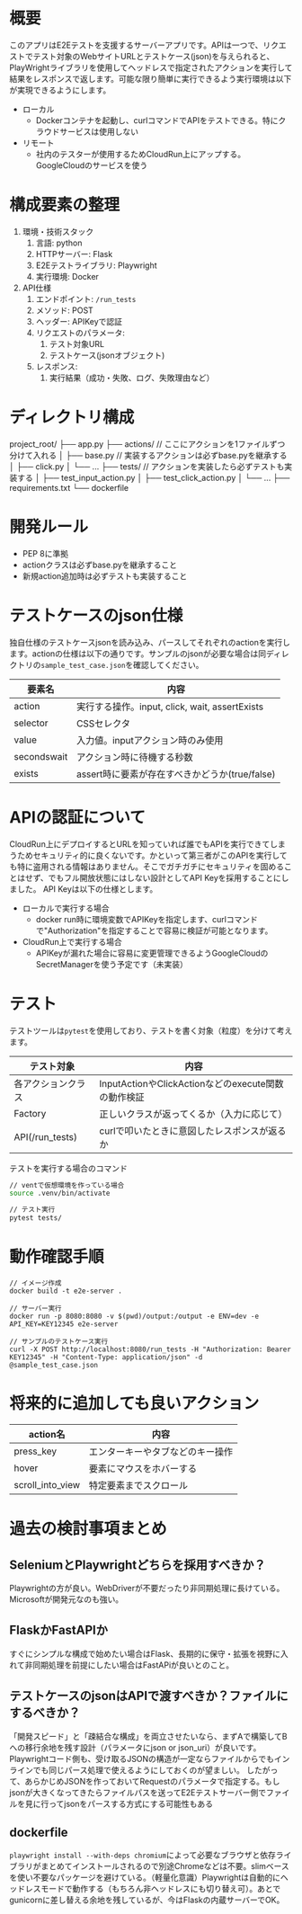 # 概要
このアプリはE2Eテストを支援するサーバーアプリです。APIは一つで、リクエストでテスト対象のWebサイトURLとテストケース(json)を与えられると、PlayWrightライブラリを使用してヘッドレスで指定されたアクションを実行して結果をレスポンスで返します。可能な限り簡単に実行できるよう実行環境は以下が実現できるようにします。
- ローカル
  - Dockerコンテナを起動し、curlコマンドでAPIをテストできる。特にクラウドサービスは使用しない
- リモート
  - 社内のテスターが使用するためCloudRun上にアップする。GoogleCloudのサービスを使う

# 構成要素の整理
1. 環境・技術スタック
   1. 言語: python
   2. HTTPサーバー: Flask
   3. E2Eテストライブラリ: Playwright
   4. 実行環境: Docker
2. API仕様
   1. エンドポイント: `/run_tests`
   2. メソッド: POST
   3. ヘッダー: APIKeyで認証
   4. リクエストのパラメータ:
      1. テスト対象URL
      2. テストケース(jsonオブジェクト)
   5. レスポンス:
      1. 実行結果（成功・失敗、ログ、失敗理由など）

# ディレクトリ構成
project_root/
├── app.py
├── actions/     // ここにアクションを1ファイルずつ分けて入れる
│   ├── base.py  // 実装するアクションは必ずbase.pyを継承する
│   ├── click.py
│   └── ...
├── tests/       // アクションを実装したら必ずテストも実装する
│   ├── test_input_action.py
│   ├── test_click_action.py
│   └── ...
├── requirements.txt
└── dockerfile

# 開発ルール
- PEP 8に準拠
- actionクラスは必ずbase.pyを継承すること
- 新規action追加時は必ずテストも実装すること

# テストケースのjson仕様
独自仕様のテストケースjsonを読み込み、パースしてそれぞれのactionを実行します。actionの仕様は以下の通りです。サンプルのjsonが必要な場合は同ディレクトリの`sample_test_case.json`を確認してください。

|     要素名    |     内容     |
| ------------ | ------------- |
| action       | 実行する操作。input, click, wait, assertExists |
| selector     | CSSセレクタ |
| value        | 入力値。inputアクション時のみ使用 |
| secondswait  | アクション時に待機する秒数 |
| exists       | assert時に要素が存在すべきかどうか(true/false) |

# APIの認証について
CloudRun上にデプロイするとURLを知っていれば誰でもAPIを実行できてしまうためセキュリティ的に良くないです。かといって第三者がこのAPIを実行しても特に盗用される情報はありません。そこでガチガチにセキュリティを固めることはせず、でもフル開放状態にはしない設計としてAPI Keyを採用することにしました。
API Keyは以下の仕様とします。
- ローカルで実行する場合
  - docker run時に環境変数でAPIKeyを指定します、curlコマンドで"Authorization"を指定することで容易に検証が可能となります。
- CloudRun上で実行する場合
  - APIKeyが漏れた場合に容易に変更管理できるようGoogleCloudのSecretManagerを使う予定です（未実装）

# テスト
テストツールは`pytest`を使用しており、テストを書く対象（粒度）を分けて考えます。

|      テスト対象     | 内容 |
| ------------------ | ----- |
| 各アクションクラス | InputActionやClickActionなどのexecute関数の動作検証 |
| Factory         | 正しいクラスが返ってくるか（入力に応じて） |
| API(/run_tests) | curlで叩いたときに意図したレスポンスが返るか |

テストを実行する場合のコマンド
```sh
// ventで仮想環境を作っている場合
source .venv/bin/activate

// テスト実行
pytest tests/
```

# 動作確認手順
```
// イメージ作成
docker build -t e2e-server .

// サーバー実行
docker run -p 8080:8080 -v $(pwd)/output:/output -e ENV=dev -e API_KEY=KEY12345 e2e-server

// サンプルのテストケース実行
curl -X POST http://localhost:8080/run_tests -H "Authorization: Bearer KEY12345" -H "Content-Type: application/json" -d @sample_test_case.json
```


# 将来的に追加しても良いアクション
|      action名    |     内容     |
| ---------------- | ------------- |
| press_key        | エンターキーやタブなどのキー操作 |
| hover            | 要素にマウスをホバーする |
| scroll_into_view | 特定要素までスクロール |

# 過去の検討事項まとめ
## SeleniumとPlaywrightどちらを採用すべきか？
Playwrightの方が良い。WebDriverが不要だったり非同期処理に長けている。Microsoftが開発元なのも強い。
## FlaskかFastAPIか
すぐにシンプルな構成で始めたい場合はFlask、長期的に保守・拡張を視野に入れて非同期処理を前提にしたい場合はFastAPiが良いとのこと。
## テストケースのjsonはAPIで渡すべきか？ファイルにするべきか？
「開発スピード」と「疎結合な構成」を両立させたいなら、まずAで構築してBへの移行余地を残す設計（パラメータにjson or json_uri）が良いです。Playwrightコード側も、受け取るJSONの構造が一定ならファイルからでもインラインでも同じパース処理で使えるようにしておくのが望ましい。
したがって、あらかじめJSONを作っておいてRequestのパラメータで指定する。もしjsonが大きくなってきたらファイルパスを送ってE2Eテストサーバー側でファイルを見に行ってjsonをパースする方式にする可能性もある
## dockerfile
`playwright install --with-deps chromium`によって必要なブラウザと依存ライブラリがまとめてインストールされるので別途Chromeなどは不要。slimベースを使い不要なパッケージを避けている。（軽量化意識）Playwrightは自動的にヘッドレスモードで動作する（もちろん非ヘッドレスにも切り替え可）。あとでgunicornに差し替える余地を残しているが、今はFlaskの内蔵サーバーでOK。